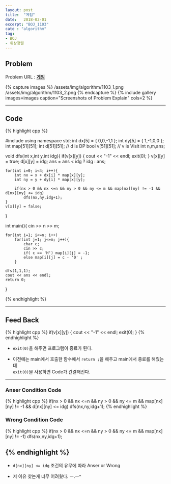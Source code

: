 ```yaml
---
layout: post
title:  "게임"
date:   2018-02-01
excerpt: "BOJ_1103"
cate : "algorithm"
tag:
- BOJ
- 위상정렬
---
```


## Problem
Problem URL : **[게임](https://www.acmicpc.net/problem/1103)**

{% capture images %}
    /assets/img/algorithm/1103_1.png
    /assets/img/algorithm/1103_2.png
{% endcapture %}
{% include gallery images=images caption="Screenshots of Problem Explain" cols=2 %}

---
 
## Code
{% highlight cpp %}

#include <iostream>
using namespace std;
int dx[5] = { 0,0,-1,1 };
int dy[5] = { 1,-1,0,0 };
int map[51][51];
int d[51][51]; // d is DP
bool v[51][51]; // v is Visit
int n,m,ans;

void dfs(int x,int y,int idg){
    if(v[x][y]) {
        cout << "-1" << endl;
        exit(0);
    }
    v[x][y] = true;
    d[x][y] = idg;
    ans = ans < idg ? idg : ans;
    
    for(int i=0; i<4; i++){
        int nx = x + dx[i] * map[x][y];
        int ny = y + dy[i] * map[x][y];
        
        if(nx > 0 && nx <=n && ny > 0 && ny <= m && map[nx][ny] != -1 && d[nx][ny] <= idg)
            dfs(nx,ny,idg+1);
    }
    v[x][y] = false;
}

int main(){
    cin >> n >> m;
    
    for(int i=1; i<=n; i++)
        for(int j=1; j<=m; j++){
            char c;
            cin >> c;
            if( c == 'H') map[i][j] = -1;
            else map[i][j] = c - '0' ;
        }
    
    dfs(1,1,1);
    cout << ans << endl;
    return 0;
}

{% endhighlight %}

---

## Feed Back

{% highlight cpp %}
if(v[x][y]) {
        cout << "-1" << endl;
        exit(0);
    } 
{% endhighlight %}

* `exit(0)`을 해주면 프로그램이 종료가 된다. 

* 이전에는 main에서 호출한 함수에서 `return ;`을 해주고 main에서 종료를 해줬는데 <br> `exit(0)`을 사용하면 Code가 간결해진다.


---

### Anser Condition Code
{% highlight cpp %}
if(nx > 0 && nx <=n && ny > 0 && ny <= m && map[nx][ny] != -1 && d[nx][ny] <= idg)
            dfs(nx,ny,idg+1);
{% endhighlight %}


### Wrong Condition Code
{% highlight cpp %}
if(nx > 0 && nx <=n && ny > 0 && ny <= m && map[nx][ny] != -1)
            dfs(nx,ny,idg+1);

{% endhighlight %}
---

* `d[nx][ny] <= idg` 조건의 유무에 따라 Anser or Wrong 

* 저 이유 찾는게 너무 어려웠다. ㅡ.ㅡ^